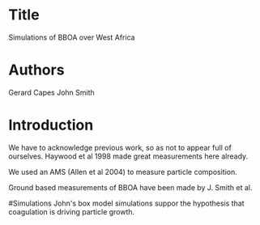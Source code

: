 # Title
Simulations of BBOA over West Africa

# Authors
Gerard Capes
John Smith

# Introduction
We have to acknowledge previous work, so as not to appear full of ourselves.
Haywood et al 1998 made great measurements here already.

We used an AMS (Allen et al 2004) to measure particle composition.

Ground based measurements of BBOA have been made by J. Smith et al.

#Simulations
John's box model simulations suppor the hypothesis that coagulation is driving particle growth.